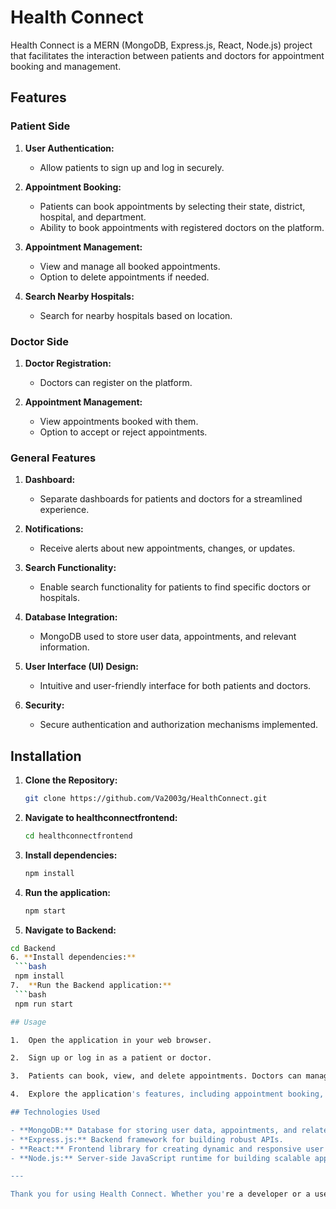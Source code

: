# Health Connect

Health Connect is a MERN (MongoDB, Express.js, React, Node.js) project that facilitates the interaction between patients and doctors for appointment booking and management.

## Features

### Patient Side

1. **User Authentication:**
   - Allow patients to sign up and log in securely.

2. **Appointment Booking:**
   - Patients can book appointments by selecting their state, district, hospital, and department.
   - Ability to book appointments with registered doctors on the platform.

3. **Appointment Management:**
   - View and manage all booked appointments.
   - Option to delete appointments if needed.

4. **Search Nearby Hospitals:**
   - Search for nearby hospitals based on location.

### Doctor Side

1. **Doctor Registration:**
   - Doctors can register on the platform.

2. **Appointment Management:**
   - View appointments booked with them.
   - Option to accept or reject appointments.

### General Features

1. **Dashboard:**
   - Separate dashboards for patients and doctors for a streamlined experience.

2. **Notifications:**
   - Receive alerts about new appointments, changes, or updates.

3. **Search Functionality:**
   - Enable search functionality for patients to find specific doctors or hospitals.

4. **Database Integration:**
   - MongoDB used to store user data, appointments, and relevant information.

5. **User Interface (UI) Design:**
   - Intuitive and user-friendly interface for both patients and doctors.

6. **Security:**
   - Secure authentication and authorization mechanisms implemented.


## Installation

1. **Clone the Repository:**
   ```bash
   git clone https://github.com/Va2003g/HealthConnect.git
2. **Navigate to healthconnectfrontend:**
   ```bash
   cd healthconnectfrontend
3. **Install dependencies:**
    ```bash
    npm install
4.  **Run the application:**
    ```bash
    npm start
5.  **Navigate to Backend:**
   ```bash
   cd Backend
6. **Install dependencies:**
    ```bash
    npm install
7.  **Run the Backend application:**
    ```bash
    npm run start  

## Usage

1.  Open the application in your web browser.

2.  Sign up or log in as a patient or doctor.

3.  Patients can book, view, and delete appointments. Doctors can manage appointments by accepting or rejecting them.

4.  Explore the application's features, including appointment booking,       management, and hospital search.

## Technologies Used

- **MongoDB:** Database for storing user data, appointments, and related information.
- **Express.js:** Backend framework for building robust APIs.
- **React:** Frontend library for creating dynamic and responsive user interfaces.
- **Node.js:** Server-side JavaScript runtime for building scalable applications.

---

Thank you for using Health Connect. Whether you're a developer or a user, we hope this application enhances your healthcare experience. If you have any questions or encounter issues, feel free to reach out. Stay healthy!








